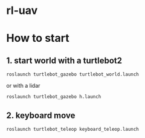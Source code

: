 # rl-uav

# How to start


## 1. start world with a turtlebot2
```
roslaunch turtlebot_gazebo turtlebot_world.launch 
```
or with a lidar
```
roslaunch turtlebot_gazebo h.launch 
```

## 2. keyboard move
```
roslaunch turtlebot_teleop keyboard_teleop.launch
```


